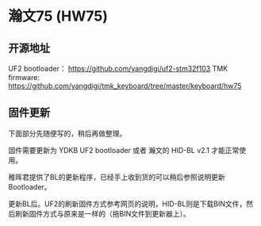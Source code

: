 # 瀚文75 (HW75) 
## 开源地址

UF2 bootloader： https://github.com/yangdigi/uf2-stm32f103
TMK firmware: https://github.com/yangdigi/tmk_keyboard/tree/master/keyboard/hw75

## 固件更新

下面部分先随便写的，稍后再做整理。

固件需要更新为 YDKB UF2 bootloader 或者 瀚文的 HID-BL v2.1 才能正常使用。

稚晖君提供了BL的更新程序，已经手上收到货的可以稍后参照说明更新Bootloader。

更新BL后。UF2的刷新固件方式参考网页的说明，HID-BL则是下载BIN文件，然后刷新固件方式与原来是一样的（拖BIN文件到更新器上）。